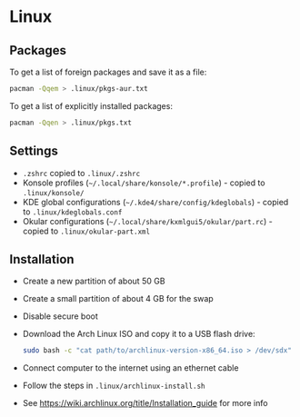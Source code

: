 # Linux

## Packages

To get a list of foreign packages and save it as a file:

```sh
pacman -Qqem > .linux/pkgs-aur.txt
```

To get a list of explicitly installed packages:

```sh
pacman -Qqen > .linux/pkgs.txt
```

## Settings

- `.zshrc` copied to `.linux/.zshrc`
- Konsole profiles (`~/.local/share/konsole/*.profile`) - copied to `.linux/konsole/`
- KDE global configurations (`~/.kde4/share/config/kdeglobals`) - copied to `.linux/kdeglobals.conf`
- Okular configurations (`~/.local/share/kxmlgui5/okular/part.rc`) - copied to `.linux/okular-part.xml`

## Installation

- Create a new partition of about 50 GB
- Create a small partition of about 4 GB for the swap
- Disable secure boot
- Download the Arch Linux ISO and copy it to a USB flash drive:

  ```sh
  sudo bash -c "cat path/to/archlinux-version-x86_64.iso > /dev/sdx"
  ```

- Connect computer to the internet using an ethernet cable
- Follow the steps in `.linux/archlinux-install.sh`
- See <https://wiki.archlinux.org/title/Installation_guide> for more info
